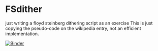 # FSdither
just writing a floyd steinberg dithering script as an exercise
This is just copying the pseudo-code on the wikipedia entry, not an efficient implementation.

[![Binder](https://mybinder.org/badge_logo.svg)](https://mybinder.org/v2/gh/HylisWilk/FSdither/HEAD?labpath=https%3A%2F%2Fgithub.com%2FHylisWilk%2FFSdither%2Fblob%2Fmain%2Ffloyd_steinberg_dithering.ipynb)

